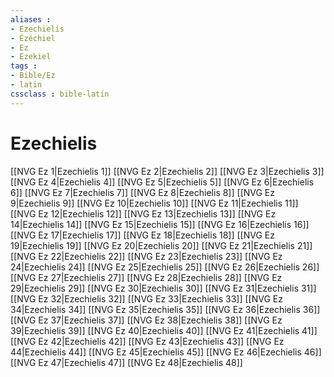 ```yaml
---
aliases : 
- Ezechielis
- Ézéchiel
- Ez
- Ezekiel
tags : 
- Bible/Ez
- latin
cssclass : bible-latin
---
```


# Ezechielis

[[NVG Ez 1|Ezechielis 1]]
[[NVG Ez 2|Ezechielis 2]]
[[NVG Ez 3|Ezechielis 3]]
[[NVG Ez 4|Ezechielis 4]]
[[NVG Ez 5|Ezechielis 5]]
[[NVG Ez 6|Ezechielis 6]]
[[NVG Ez 7|Ezechielis 7]]
[[NVG Ez 8|Ezechielis 8]]
[[NVG Ez 9|Ezechielis 9]]
[[NVG Ez 10|Ezechielis 10]]
[[NVG Ez 11|Ezechielis 11]]
[[NVG Ez 12|Ezechielis 12]]
[[NVG Ez 13|Ezechielis 13]]
[[NVG Ez 14|Ezechielis 14]]
[[NVG Ez 15|Ezechielis 15]]
[[NVG Ez 16|Ezechielis 16]]
[[NVG Ez 17|Ezechielis 17]]
[[NVG Ez 18|Ezechielis 18]]
[[NVG Ez 19|Ezechielis 19]]
[[NVG Ez 20|Ezechielis 20]]
[[NVG Ez 21|Ezechielis 21]]
[[NVG Ez 22|Ezechielis 22]]
[[NVG Ez 23|Ezechielis 23]]
[[NVG Ez 24|Ezechielis 24]]
[[NVG Ez 25|Ezechielis 25]]
[[NVG Ez 26|Ezechielis 26]]
[[NVG Ez 27|Ezechielis 27]]
[[NVG Ez 28|Ezechielis 28]]
[[NVG Ez 29|Ezechielis 29]]
[[NVG Ez 30|Ezechielis 30]]
[[NVG Ez 31|Ezechielis 31]]
[[NVG Ez 32|Ezechielis 32]]
[[NVG Ez 33|Ezechielis 33]]
[[NVG Ez 34|Ezechielis 34]]
[[NVG Ez 35|Ezechielis 35]]
[[NVG Ez 36|Ezechielis 36]]
[[NVG Ez 37|Ezechielis 37]]
[[NVG Ez 38|Ezechielis 38]]
[[NVG Ez 39|Ezechielis 39]]
[[NVG Ez 40|Ezechielis 40]]
[[NVG Ez 41|Ezechielis 41]]
[[NVG Ez 42|Ezechielis 42]]
[[NVG Ez 43|Ezechielis 43]]
[[NVG Ez 44|Ezechielis 44]]
[[NVG Ez 45|Ezechielis 45]]
[[NVG Ez 46|Ezechielis 46]]
[[NVG Ez 47|Ezechielis 47]]
[[NVG Ez 48|Ezechielis 48]]
